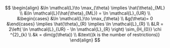 $$
\begin{align}
&\ln \mathcal{L}\to \max_{\theta} \implies \hat{\theta}_{ML} \\
&\ln \mathcal{L}(\hat{\theta}_{ML}) = \ln \mathcal{L}_{UR} \\
&\begin{cases}
&\ln \mathcal{L}\to \max_{\theta} \\
&g(\theta)= 0
&\end{cases} \implies \hat{\theta}_{R} \implies \ln \mathcal{L}_{R} \\
&LR = 2\left( \ln \mathcal{L}_{UR} - \ln \mathcal{L}_{R} \right) \sim_{H_{0}} \chi ^{2}_{k} \\
&k = dim(g(\theta)) \\
&\text{(k is the number of restrictions)}
\end{align}
$$